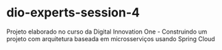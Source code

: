 # dio-experts-session-4
Projeto elaborado no curso da Digital Innovation One - Construindo um projeto com arquitetura baseada em microsserviços usando Spring Cloud
